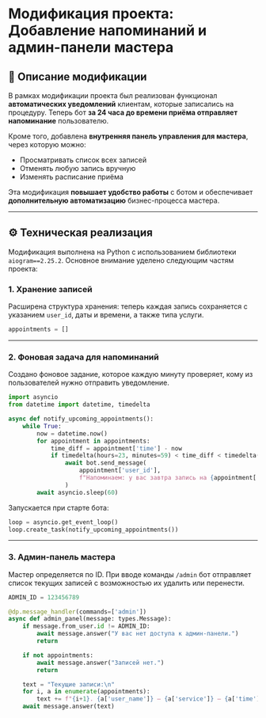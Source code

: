 # Модификация проекта: Добавление напоминаний и админ-панели мастера

## 📌 Описание модификации

В рамках модификации проекта был реализован функционал **автоматических уведомлений** клиентам, которые записались на процедуру. Теперь бот **за 24 часа до времени приёма отправляет напоминание** пользователю.

Кроме того, добавлена **внутренняя панель управления для мастера**, через которую можно:
- Просматривать список всех записей
- Отменять любую запись вручную
- Изменять расписание приёма

Эта модификация **повышает удобство работы** с ботом и обеспечивает **дополнительную автоматизацию** бизнес-процесса мастера.

---

## ⚙️ Техническая реализация

Модификация выполнена на Python с использованием библиотеки `aiogram==2.25.2`. Основное внимание уделено следующим частям проекта:

### 1. Хранение записей

Расширена структура хранения: теперь каждая запись сохраняется с указанием `user_id`, даты и времени, а также типа услуги.

```python
appointments = []
````

---

### 2. Фоновая задача для напоминаний

Создано фоновое задание, которое каждую минуту проверяет, кому из пользователей нужно отправить уведомление.

```python
import asyncio
from datetime import datetime, timedelta

async def notify_upcoming_appointments():
    while True:
        now = datetime.now()
        for appointment in appointments:
            time_diff = appointment['time'] - now
            if timedelta(hours=23, minutes=59) < time_diff < timedelta(days=1, minutes=1):
                await bot.send_message(
                    appointment['user_id'], 
                    f"Напоминаем: у вас завтра запись на {appointment['service']} в {appointment['time'].strftime('%H:%M')}"
                )
        await asyncio.sleep(60)
```

Запускается при старте бота:

```python
loop = asyncio.get_event_loop()
loop.create_task(notify_upcoming_appointments())
```

---

### 3. Админ-панель мастера

Мастер определяется по ID. При вводе команды `/admin` бот отправляет список текущих записей с возможностью их удалить или перенести.

```python
ADMIN_ID = 123456789

@dp.message_handler(commands=['admin'])
async def admin_panel(message: types.Message):
    if message.from_user.id != ADMIN_ID:
        await message.answer("У вас нет доступа к админ-панели.")
        return

    if not appointments:
        await message.answer("Записей нет.")
        return

    text = "Текущие записи:\n"
    for i, a in enumerate(appointments):
        text += f"{i+1}. {a['user_name']} — {a['service']} — {a['time'].strftime('%d.%m %H:%M')}\n"
    await message.answer(text)
